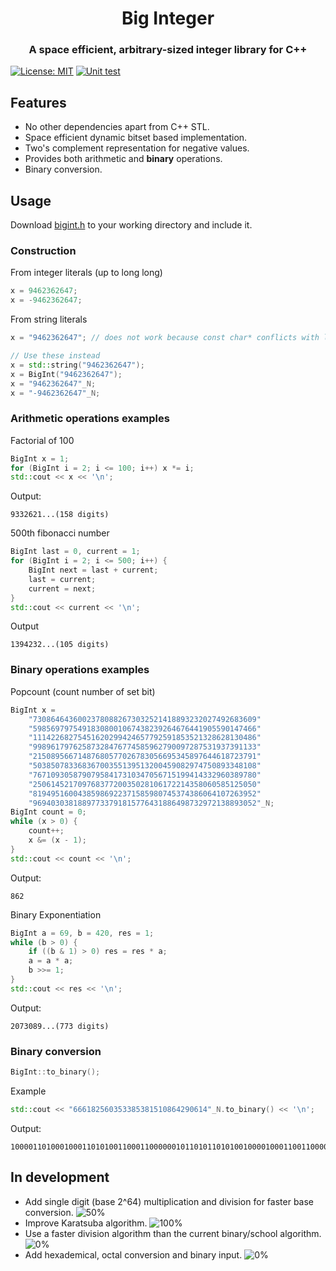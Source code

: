 <h1 align="center">Big Integer</h1>

<h3 align="center">A space efficient, arbitrary-sized integer library for C++</h3>

[![License: MIT](https://img.shields.io/badge/License-MIT-yellow.svg)](https://opensource.org/licenses/MIT)
[![Unit test](https://github.com/ziap/bigint/actions/workflows/main.yml/badge.svg)](https://github.com/ziap/bigint/actions/workflows/main.yml)

## Features

 - No other dependencies apart from C++ STL.
 - Space efficient dynamic bitset based implementation.
 - Two's complement representation for negative values.
 - Provides both arithmetic and **binary** operations.
 - Binary conversion.

## Usage

 Download [bigint.h](bigint.h) to your working directory and include it.

### Construction

 From integer literals (up to long long)
```cpp
x = 9462362647;
x = -9462362647;
```

 From string literals
```cpp
x = "9462362647"; // does not work because const char* conflicts with long long

// Use these instead
x = std::string("9462362647");
x = BigInt("9462362647");
x = "9462362647"_N;
x = "-9462362647"_N;
```

### Arithmetic operations examples

Factorial of 100
```cpp
BigInt x = 1;
for (BigInt i = 2; i <= 100; i++) x *= i;
std::cout << x << '\n';
```

Output:
```
9332621...(158 digits)
```

500th fibonacci number
```cpp
BigInt last = 0, current = 1;
for (BigInt i = 2; i <= 500; i++) {
    BigInt next = last + current;
    last = current;
    current = next;
}
std::cout << current << '\n';
```

Output
```
1394232...(105 digits)
```

### Binary operations examples

Popcount (count number of set bit)
```cpp
BigInt x = 
    "73086464360023780882673032521418893232027492683609"
    "59856979754918308001067438239264676441905590147466"
    "11142268275451620299424657792591853521328628130486"
    "99896179762587328476774585962790097287531937391133"
    "21508956671487680577026783056695345897644618723791"
    "50385078336836700355139513200459082974750893348108"
    "76710930587907958417310347056715199414332960389780"
    "25061452170976837720035028106172214358060585125050"
    "81949516004385986922371585980745374386064107263952"
    "96940303818897733791815776431886498732972138893052"_N;
BigInt count = 0;
while (x > 0) {
    count++;
    x &= (x - 1);
}
std::cout << count << '\n';
```

Output:
```
862
```

Binary Exponentiation
```cpp
BigInt a = 69, b = 420, res = 1;
while (b > 0) {
    if ((b & 1) > 0) res = res * a;
    a = a * a;
    b >>= 1;
}
std::cout << res << '\n';
```

Output:
```
2073089...(773 digits)
```

### Binary conversion

```cpp
BigInt::to_binary();
```

Example
```cpp
std::cout << "666182560353385381510864290614"_N.to_binary() << '\n';
```

Output:
```
1000011010001000110101001100011000000101101011010100100001000110011000001110111101011100001100110110
```

## In development

 - Add single digit (base 2^64) multiplication and division for faster base conversion. ![50%](https://progress-bar.dev/50)
 - Improve Karatsuba algorithm. ![100%](https://progress-bar.dev/100)
 - Use a faster division algorithm than the current binary/school algorithm. ![0%](https://progress-bar.dev/0)
 - Add hexademical, octal conversion and binary input. ![0%](https://progress-bar.dev/0)

